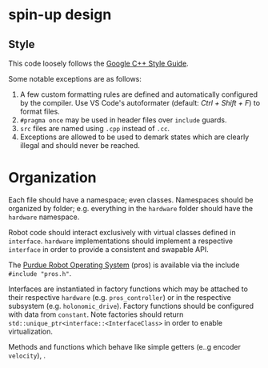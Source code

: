 # spin-up design

## Style
This code loosely follows the [Google C++ Style Guide](https://google.github.io/styleguide/cppguide.html).

Some notable exceptions are as follows:
1. A few custom formatting rules are defined and automatically configured by the compiler. Use VS Code's autoformater (default: *Ctrl + Shift + F*) to format files.
2. `#pragma once` may be used in header files over `include` guards.
3. `src` files are named using `.cpp` instead of `.cc`.
4. Exceptions are allowed to be used to demark states which are clearly illegal and should never be reached.

# Organization
Each file should have a namespace; even classes. Namespaces should be organized by folder; e.g. everything in the `hardware` folder should have the `hardware` namespace.

Robot code should interact exclusively with virtual classes defined in `interface`. `hardware` implementations should implement a respective `interface` in order to provide a consistent and swapable API.

The [Purdue Robot Operating System](https://pros.cs.purdue.edu/v5/index.html#) (pros) is available via the include `#include "pros.h"`.

Interfaces are instantiated in factory functions which may be attached to their respective `hardware` (e.g. `pros_controller`) or in the respective subsystem (e.g. `holonomic_drive`). Factory functions should be configured with data from `constant`. Note factories should return `std::unique_ptr<interface::<InterfaceClass>` in order to enable virtualization.

Methods and functions which behave like simple getters (e..g encoder `velocity`), .